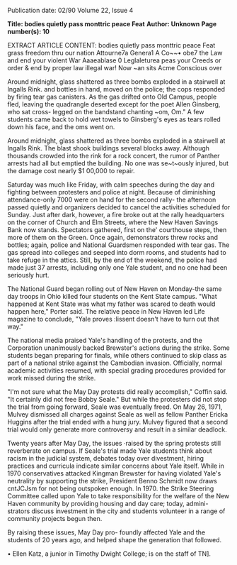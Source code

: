 Publication date: 02/90
Volume 22, Issue 4

**Title: bodies quietly pass monttric peace Feat**
**Author: Unknown**
**Page number(s): 10**

EXTRACT ARTICLE CONTENT:
bodies 
quietly pass monttric peace Feat 
grass freedom thru our nation 
Attourne7a Genera1 A Co~~• obe7 
the Law 
and end your violent War Aaaeablase 
0 Leglaleturea peas your Creeds or 
order 
& end by proper law illegal war! 
Now ~an sits Acme Conscious over


Around midnight, glass shattered as three 
bombs exploded in a stairwell at Ingalls Rink. 
and bottles in hand, moved on the 
police; the cops responded by firing 
tear gas canisters. As the gas drifted 
onto Old Campus, people fled, leaving 
the quadrangle deserted except for the 
poet Allen Ginsberg, who sat cross-
legged on the bandstand chanting 
~om, Om." A few students came back 
to hold wet towels to Ginsberg's eyes as 
tears rolled down his face, and the oms 
went on. 

Around midnight, glass shattered as 
three bombs exploded in a stairwell at 
Ingalls 
Rink. 
The blast shook 
buildings several blocks away. 
Although thousands crowded into the 
rink for a rock concert, the rumor of 
Panther arrests had all but emptied the 
building. 
No one was 
se~t~ously 
injured, but the damage cost nearly 
$1 00,000 to repair. 

Saturday was much like Friday, with 
calm speeches during the day and 
fighting between protesters and police 
at night. 
Because of diminishing 
attendance-only 7000 were on hand 
for the second rally- the afternoon 
passed quietly and organizers decided 
to cancel the activities scheduled for 
Sunday. Just after dark, however, a 
fire broke out at the rally headquarters 
on the corner of Church and Elm 
Streets, where the New Haven Savings 
Bank now stands. Spectators gathered, 
first on the' courthouse steps, then 
more of them on the Green. Once 
again, demonstrators threw rocks and 
bottles; again, police and National 
Guardsmen responded with tear gas. 
The gas spread into colleges and 
seeped into dorm rooms, and students 
had to take refuge in the attics. Still, by 
the end of the weekend, the police had 
made just 37 arrests, including only 
one Yale student, and no one had been 
seriously hurt. 

The National Guard began rolling 
out of New Haven on Monday-the 
same day troops in Ohio killed four 
students on the Kent State campus. 
"What happened at Kent State was 
what my father was scared to death 
would happen here," Porter said. The 
relative peace in New Haven led Life 
magazine to conclude, "Yale proves 
:lissent doesn't have to turn out that 
way." 

The national media praised Yale's 
handling of the protests, and the 
Corporation unanimously backed 
Brewster's actions during the strike. 
Some students began preparing for 
finals, while others continued to skip 
class as part of a national strike against 
the Cambodian invasion. Officially, 
normal academic activities resumed, 
with special 
grading procedures 
provided for work missed during the 
strike. 

"I'm not sure what the May Day 
protests did really accomplish," Coffin 
said. "It certainly did not free Bobby 
Seale." But while the protesters did not 
stop the trial from going forward, Seale 
was eventually freed. On May 26, 
1971, Mulvey dismissed all charges 
against Seale as well as fellow Panther 
Ericka Huggins after the trial ended 
with a hung jury. Mulvey figured that 
a second trial would only generate 
more controversy and result in a 
similar deadlock. 

Twenty years after May Day, the 
issues ·raised by the spring protests still 
reverberate on campus. If Seale's trial 
made Yale students think about racism 
in the judicial system, debates today 
over divestment, hiring practices and 
curricula indicate similar concerns 
about Yale itself. While in 1970 
conservatives attacked Kingman 
Brewster for having violated Yale's 
neutrality by supporting the strike, 
President Benno Schmidt now draws 
cntJCJsm for not being outspoken 
enough. In 1970. the Strike Steering 
Committee called upon Yale to take 
responsibility for the welfare of the 
New Haven community by providing 
housing and day care; today, admini-
strators discuss investment in the city 
and students volunteer in a range of 
community projects begun then. 

By raising these issues, May Day pro-
foundly affected Yale and the students 
of 20 years ago, and helped shape the 
generation that followed. 

• 
Ellen Katz, a junior in Timothy Dwight 
College; is on the staff of TN].